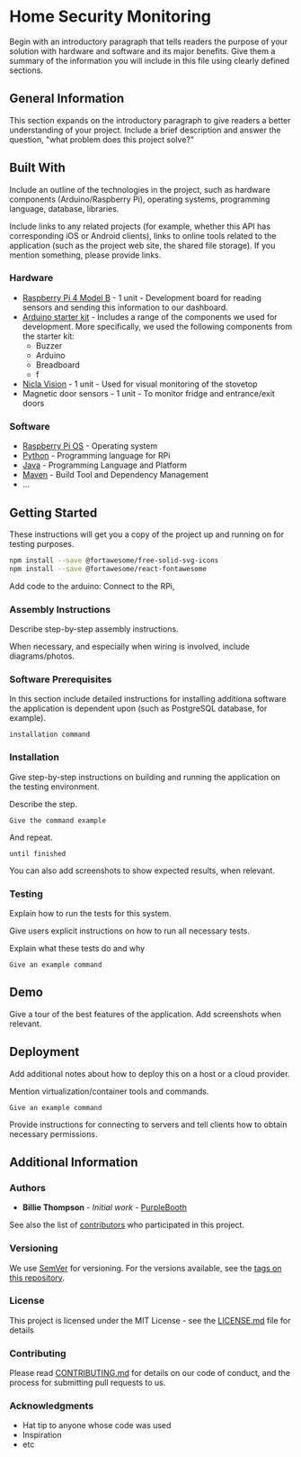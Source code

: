 # Home Security Monitoring

Begin with an introductory paragraph that tells readers the purpose of your solution with hardware and software and its major benefits. 
Give them a summary of the information you will include in this file using clearly defined sections.

## General Information

This section expands on the introductory paragraph to give readers a better understanding of your project. 
Include a brief description and answer the question, "what problem does this project solve?"

## Built With

Include an outline of the technologies in the project, such as hardware components (Arduino/Raspberry Pi), operating systems, programming language, database, libraries.

Include links to any related projects (for example, whether this API has corresponding iOS or Android clients), links to online tools related to the application (such as the project web site, the shared file storage).
If you mention something, please provide links.

### Hardware

* [Raspberry Pi 4 Model B](https://www.raspberrypi.com/products/raspberry-pi-4-model-b/) - 1 unit - Development board for reading sensors and sending this information to our dashboard.
* [Arduino starter kit](https://store.arduino.cc/collections/kits/products/arduino-starter-kit-multi-language) - Includes a range of the components we used for development. More specifically, we used the following components from the starter kit:
    * Buzzer
    * Arduino
    * Breadboard
    * f
* [Nicla Vision](https://store.arduino.cc/products/nicla-vision) - 1 unit - Used for visual monitoring of the stovetop
* Magnetic door sensors - 1 unit - To monitor fridge and entrance/exit doors

### Software

* [Raspberry Pi OS](https://www.raspberrypi.com/software/) - Operating system
* [Python]() - Programming language for RPi
* [Java](https://openjdk.java.net/) - Programming Language and Platform
* [Maven](https://maven.apache.org/) - Build Tool and Dependency Management
* ...

## Getting Started

These instructions will get you a copy of the project up and running on for testing purposes.  

```sh
npm install --save @fortawesome/free-solid-svg-icons
npm install --save @fortawesome/react-fontawesome
```

Add code to the arduino: Connect to the RPi, 

### Assembly Instructions

Describe step-by-step assembly instructions.

When necessary, and especially when wiring is involved, include diagrams/photos.

### Software Prerequisites

In this section include detailed instructions for installing additiona software the application is dependent upon (such as PostgreSQL database, for example).

```
installation command
```

### Installation

Give step-by-step instructions on building and running the application on the testing environment. 

Describe the step.

```
Give the command example
```

And repeat.

```
until finished
```

You can also add screenshots to show expected results, when relevant.

### Testing

Explain how to run the tests for this system.

Give users explicit instructions on how to run all necessary tests. 

Explain what these tests do and why

```
Give an example command
```

## Demo

Give a tour of the best features of the application.
Add screenshots when relevant.

## Deployment

Add additional notes about how to deploy this on a host or a cloud provider.

Mention virtualization/container tools and commands.

```
Give an example command
```

Provide instructions for connecting to servers and tell clients how to obtain necessary permissions.

## Additional Information

### Authors

* **Billie Thompson** - *Initial work* - [PurpleBooth](https://github.com/PurpleBooth)

See also the list of [contributors](https://github.com/your/project/contributors) who participated in this project.

### Versioning

We use [SemVer](http://semver.org/) for versioning. 
For the versions available, see the [tags on this repository](https://github.com/your/project/tags). 

### License

This project is licensed under the MIT License - see the [LICENSE.md](LICENSE.md) file for details

### Contributing

Please read [CONTRIBUTING.md](https://gist.github.com/PurpleBooth/b24679402957c63ec426) for details on our code of conduct, and the process for submitting pull requests to us.

### Acknowledgments

* Hat tip to anyone whose code was used
* Inspiration
* etc